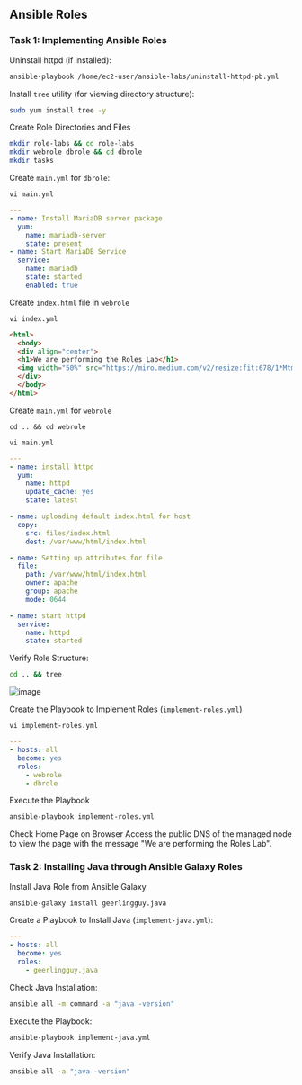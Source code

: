 ## Ansible Roles

### Task 1: Implementing Ansible Roles

Uninstall httpd (if installed):
```sh
ansible-playbook /home/ec2-user/ansible-labs/uninstall-httpd-pb.yml
```

Install `tree` utility (for viewing directory structure):
```sh
sudo yum install tree -y
```
Create Role Directories and Files

```sh
mkdir role-labs && cd role-labs
mkdir webrole dbrole && cd dbrole
mkdir tasks
```

Create `main.yml` for `dbrole`:
```
vi main.yml
```
```yaml
---
- name: Install MariaDB server package
  yum:
    name: mariadb-server
    state: present
- name: Start MariaDB Service
  service:
    name: mariadb
    state: started
    enabled: true
```

Create `index.html` file in `webrole`
```
vi index.yml
```
```html
<html>
  <body>
  <div align="center">
  <h1>We are performing the Roles Lab</h1>
  <img width="50%" src="https://miro.medium.com/v2/resize:fit:678/1*MtmOHEt8ZX7s5KxV6bFSUg.png">
  </div>
  </body>
</html>
```

Create `main.yml` for `webrole`
```
cd .. && cd webrole
```
```
vi main.yml
```
```yaml
---
- name: install httpd
  yum:
    name: httpd
    update_cache: yes
    state: latest

- name: uploading default index.html for host
  copy:
    src: files/index.html
    dest: /var/www/html/index.html

- name: Setting up attributes for file
  file:
    path: /var/www/html/index.html
    owner: apache
    group: apache
    mode: 0644

- name: start httpd
  service:
    name: httpd
    state: started
```
Verify Role Structure:
```sh
cd .. && tree
```
![image](https://github.com/user-attachments/assets/2b74a95a-5a40-4a04-b263-e60dd0bcfe91)


Create the Playbook to Implement Roles (`implement-roles.yml`)
```
vi implement-roles.yml
```
```yaml
---
- hosts: all
  become: yes
  roles:
    - webrole
    - dbrole
```

Execute the Playbook
```sh
ansible-playbook implement-roles.yml
```

Check Home Page on Browser
Access the public DNS of the managed node to view the page with the message "We are performing the Roles Lab".

### Task 2: Installing Java through Ansible Galaxy Roles

Install Java Role from Ansible Galaxy
```sh
ansible-galaxy install geerlingguy.java
```

Create a Playbook to Install Java (`implement-java.yml`):
```yaml
---
- hosts: all
  become: yes
  roles:
    - geerlingguy.java
```

Check Java Installation:
```sh
ansible all -m command -a "java -version"
```

Execute the Playbook:
```sh
ansible-playbook implement-java.yml
```

Verify Java Installation:
```sh
ansible all -a "java -version"
```

